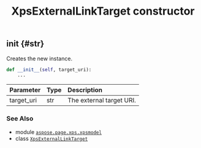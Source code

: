﻿---
title: XpsExternalLinkTarget constructor
second_title: Aspose.Page for Python via .NET API References
description: 
type: docs
weight: 10
url: /python-net/aspose.page.xps.xpsmodel/xpsexternallinktarget/__init__/
is_root: false
---

## __init__ {#str}

Creates the new instance.



```python
def __init__(self, target_uri):
    ...
```


| Parameter | Type | Description |
| :- | :- | :- |
| target_uri | str | The external target URI. |



### See Also
* module [`aspose.page.xps.xpsmodel`](../../)
* class [`XpsExternalLinkTarget`](/page/python-net/aspose.page.xps.xpsmodel/xpsexternallinktarget)
